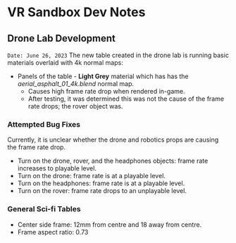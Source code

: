 # VR Sandbox Dev Notes
## Drone Lab Development
`Date: June 26, 2023`
The new table created in the drone lab is running basic materials overlaid with 4k normal maps:

- Panels of the table - **Light Grey** material which has has the *aerial_asphalt_01_4k.blend* normal map.
	- Causes high frame rate drop when rendered in-game.
	- After testing, it was determined this was not the cause of the frame rate drops; the rover object was.

### Attempted Bug Fixes
Currently, it is unclear whether the drone and robotics props are causing the frame rate drop.

- Turn on the drone, rover, and the headphones objects: frame rate increases to playable level.
- Turn on the drone: frame rate is at a playable level.
- Turn on the headphones: frame rate is at a playable level.
- Turn on the rover: frame rate drops to an unplayable level.

### General Sci-fi Tables
- Center side frame: 12mm from centre and 18 away from centre.
- Frame aspect ratio: 0.73